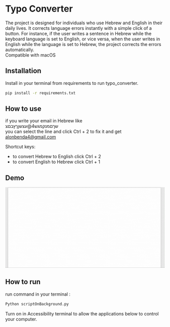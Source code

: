# Typo Converter

The project is designed for individuals who use Hebrew and English in their daily lives. It corrects language errors instantly with a simple click of a button. 
For instance, if the user writes a sentence in Hebrew while the keyboard language is set to English, or vice versa, when the user writes in English while the language is set to Hebrew, the project corrects the errors automatically.\
Compatible with macOS

## Installation
Install in your terminal from requirements to run typo_converter.

```bash
pip install -r requirements.txt
```
    
## How to use

if you write your email in Hebrew like \
שךםמנקמגש4@עצשןךץבםצ \
you can select the line and click Ctrl + 2 to fix it and get \
alonbenda4@gmail.com

Shortcut keys:
 - to convert Hebrew to English click Ctrl + 2
 - to convert English to Hebrew click Ctrl + 1

## Demo

![](https://github.com/alon-ben-david/typo_converter/blob/main/Demo%20gif.gif)

## How to run
run command in your terminal :
```bash
Python scriptOnBackground.py
```
Turn on in Accessibility terminal to allow the applications below to control your computer.
